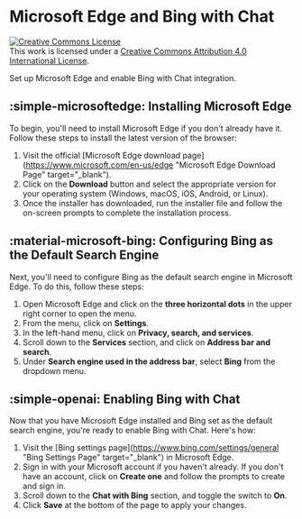 # Microsoft Edge and Bing with Chat

<a rel="license" href="http://creativecommons.org/licenses/by/4.0/"><img alt="Creative Commons License" style="border-width:0" src="https://i.creativecommons.org/l/by/4.0/88x31.png" /></a><br />This work is licensed under a <a rel="license" href="http://creativecommons.org/licenses/by/4.0/">Creative Commons Attribution 4.0 International License</a>.

Set up Microsoft Edge and enable Bing with Chat integration.

## :simple-microsoftedge: Installing Microsoft Edge

To begin, you'll need to install Microsoft Edge if you don't already have it. Follow these steps to install the latest version of the browser:

1. Visit the official [Microsoft Edge download page](https://www.microsoft.com/en-us/edge "Microsoft Edge Download Page" target="_blank").
2. Click on the **Download** button and select the appropriate version for your operating system (Windows, macOS, iOS, Android, or Linux).
3. Once the installer has downloaded, run the installer file and follow the on-screen prompts to complete the installation process.

<a name="configuring-bing-as-the-default-search-engine"></a>

## :material-microsoft-bing: Configuring Bing as the Default Search Engine

Next, you'll need to configure Bing as the default search engine in Microsoft Edge. To do this, follow these steps:

1. Open Microsoft Edge and click on the **three horizontal dots** in the upper right corner to open the menu.
2. From the menu, click on **Settings**.
3. In the left-hand menu, click on **Privacy, search, and services**.
4. Scroll down to the **Services** section, and click on **Address bar and search**.
5. Under **Search engine used in the address bar**, select **Bing** from the dropdown menu.

<a name="enabling-bing-with-chat"></a>

## :simple-openai: Enabling Bing with Chat 

Now that you have Microsoft Edge installed and Bing set as the default search engine, you're ready to enable Bing with Chat. Here's how:

1. Visit the [Bing settings page](https://www.bing.com/settings/general "Bing Settings Page" target="_blank") in Microsoft Edge.
2. Sign in with your Microsoft account if you haven't already. If you don't have an account, click on **Create one** and follow the prompts to create and sign in.
3. Scroll down to the **Chat with Bing** section, and toggle the switch to **On**.
4. Click **Save** at the bottom of the page to apply your changes.

